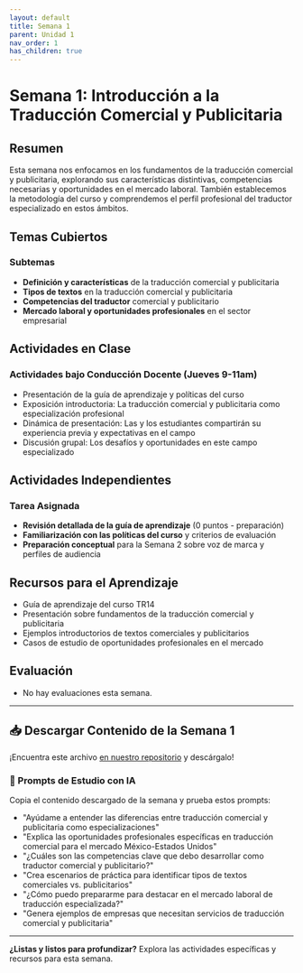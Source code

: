 ```yaml
---
layout: default
title: Semana 1
parent: Unidad 1
nav_order: 1
has_children: true
---
```


# Semana 1: Introducción a la Traducción Comercial y Publicitaria

## Resumen

Esta semana nos enfocamos en los fundamentos de la traducción comercial y publicitaria, explorando sus características distintivas, competencias necesarias y oportunidades en el mercado laboral. También establecemos la metodología del curso y comprendemos el perfil profesional del traductor especializado en estos ámbitos.

## Temas Cubiertos

### Subtemas
- **Definición y características** de la traducción comercial y publicitaria
- **Tipos de textos** en la traducción comercial y publicitaria
- **Competencias del traductor** comercial y publicitario
- **Mercado laboral y oportunidades profesionales** en el sector empresarial

## Actividades en Clase

### Actividades bajo Conducción Docente (Jueves 9-11am)
- Presentación de la guía de aprendizaje y políticas del curso
- Exposición introductoria: La traducción comercial y publicitaria como especialización profesional
- Dinámica de presentación: Las y los estudiantes compartirán su experiencia previa y expectativas en el campo
- Discusión grupal: Los desafíos y oportunidades en este campo especializado

## Actividades Independientes

### Tarea Asignada
- **Revisión detallada de la guía de aprendizaje** (0 puntos - preparación)
- **Familiarización con las políticas del curso** y criterios de evaluación
- **Preparación conceptual** para la Semana 2 sobre voz de marca y perfiles de audiencia

## Recursos para el Aprendizaje

- Guía de aprendizaje del curso TR14
- Presentación sobre fundamentos de la traducción comercial y publicitaria
- Ejemplos introductorios de textos comerciales y publicitarios
- Casos de estudio de oportunidades profesionales en el mercado

## Evaluación

- No hay evaluaciones esta semana.

---

## 📥 Descargar Contenido de la Semana 1
¡Encuentra este archivo [en nuestro repositorio](https://github.com/alainamb/uic_tr14-trad-comercial/blob/main/unidad1/semana1/semana1-resumen.md) y descárgalo!

### 🤖 Prompts de Estudio con IA
Copia el contenido descargado de la semana y prueba estos prompts:
- "Ayúdame a entender las diferencias entre traducción comercial y publicitaria como especializaciones"
- "Explica las oportunidades profesionales específicas en traducción comercial para el mercado México-Estados Unidos"
- "¿Cuáles son las competencias clave que debo desarrollar como traductor comercial y publicitario?"
- "Crea escenarios de práctica para identificar tipos de textos comerciales vs. publicitarios"
- "¿Cómo puedo prepararme para destacar en el mercado laboral de traducción especializada?"
- "Genera ejemplos de empresas que necesitan servicios de traducción comercial y publicitaria"

---

**¿Listas y listos para profundizar?** Explora las actividades específicas y recursos para esta semana.
